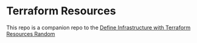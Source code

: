 # Terraform Resources

This repo is a companion repo to the [Define Infrastructure with Terraform Resources Random](https://registry.terraform.io/providers/hashicorp/random/latest/docs)
